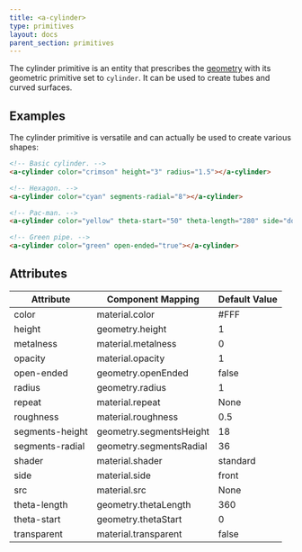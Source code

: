 ```yaml
---
title: <a-cylinder>
type: primitives
layout: docs
parent_section: primitives
---
```


The cylinder primitive is an entity that prescribes the [geometry](../components/geometry.md) with its geometric primitive set to `cylinder`. It can be used to create tubes and curved surfaces.

## Examples

The cylinder primitive is versatile and can actually be used to create various shapes:

```html
<!-- Basic cylinder. -->
<a-cylinder color="crimson" height="3" radius="1.5"></a-cylinder>

<!-- Hexagon. -->
<a-cylinder color="cyan" segments-radial="8"></a-cylinder>

<!-- Pac-man. -->
<a-cylinder color="yellow" theta-start="50" theta-length="280" side="double"></a-cylinder>

<!-- Green pipe. -->
<a-cylinder color="green" open-ended="true"></a-cylinder>
```

## Attributes

| Attribute       | Component Mapping       | Default Value |
| --------        | -----------------       | ------------- |
| color           | material.color          | #FFF          |
| height          | geometry.height         | 1             |
| metalness       | material.metalness      | 0             |
| opacity         | material.opacity        | 1             |
| open-ended      | geometry.openEnded      | false         |
| radius          | geometry.radius         | 1             |
| repeat          | material.repeat         | None          |
| roughness       | material.roughness      | 0.5           |
| segments-height | geometry.segmentsHeight | 18            |
| segments-radial | geometry.segmentsRadial | 36            |
| shader          | material.shader         | standard      |
| side            | material.side           | front         |
| src             | material.src            | None          |
| theta-length    | geometry.thetaLength    | 360           |
| theta-start     | geometry.thetaStart     | 0             |
| transparent     | material.transparent    | false         |
